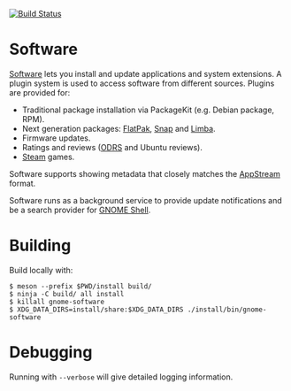 [![Build Status](https://gitlab.gnome.org/GNOME/gnome-software/badges/master/build.svg)](https://gitlab.gnome.org/GNOME/gnome-software/pipelines)

# Software

[Software](https://wiki.gnome.org/Apps/Software) lets you install and update applications and system extensions.
A plugin system is used to access software from different sources.
Plugins are provided for:
 - Traditional package installation via PackageKit (e.g. Debian package, RPM).
 - Next generation packages: [FlatPak](https://flatpak.org/), [Snap](https://snapcraft.io/) and [Limba](https://people.freedesktop.org/~mak/limba/).
 - Firmware updates.
 - Ratings and reviews ([ODRS](https://odrs.gnome.org/) and Ubuntu reviews).
 - [Steam](http://store.steampowered.com/) games.

Software supports showing metadata that closely matches the [AppStream](https://www.freedesktop.org/wiki/Distributions/AppStream/) format.

Software runs as a background service to provide update notifications and be a search provider for [GNOME Shell](https://wiki.gnome.org/Projects/GnomeShell).

# Building

Build locally with:
```
$ meson --prefix $PWD/install build/
$ ninja -C build/ all install
$ killall gnome-software
$ XDG_DATA_DIRS=install/share:$XDG_DATA_DIRS ./install/bin/gnome-software
```

# Debugging

Running with `--verbose` will give detailed logging information.
